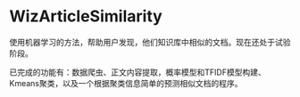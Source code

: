 WizArticleSimilarity
====================
使用机器学习的方法，帮助用户发现，他们知识库中相似的文档。现在还处于试验阶段。

已完成的功能有：数据爬虫、正文内容提取，概率模型和TFIDF模型构建、Kmeans聚类，以及一个根据聚类信息简单的预测相似文档的程序。
